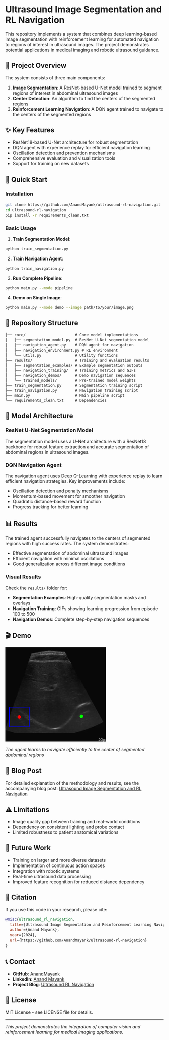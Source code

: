 # Ultrasound Image Segmentation and RL Navigation

This repository implements a system that combines deep learning-based image segmentation with reinforcement learning for automated navigation to regions of interest in ultrasound images. The project demonstrates potential applications in medical imaging and robotic ultrasound guidance.

## 🎯 Project Overview

The system consists of three main components:

1. **Image Segmentation**: A ResNet-based U-Net model trained to segment regions of interest in abdominal ultrasound images
2. **Center Detection**: An algorithm to find the centers of the segmented regions  
3. **Reinforcement Learning Navigation**: A DQN agent trained to navigate to the centers of the segmented regions

## ✨ Key Features

- ResNet18-based U-Net architecture for robust segmentation
- DQN agent with experience replay for efficient navigation learning
- Oscillation detection and prevention mechanisms
- Comprehensive evaluation and visualization tools
- Support for training on new datasets

## 🚀 Quick Start

### Installation

```bash
git clone https://github.com/AnandMayank/ultrasound-rl-navigation.git
cd ultrasound-rl-navigation
pip install -r requirements_clean.txt
```

### Basic Usage

1. **Train Segmentation Model**:
```bash
python train_segmentation.py
```

2. **Train Navigation Agent**:
```bash
python train_navigation.py
```

3. **Run Complete Pipeline**:
```bash
python main.py --mode pipeline
```

4. **Demo on Single Image**:
```bash
python main.py --mode demo --image path/to/your/image.png
```

## 📁 Repository Structure

```
├── core/                      # Core model implementations
│   ├── segmentation_model.py  # ResNet U-Net segmentation model
│   ├── navigation_agent.py    # DQN agent for navigation
│   ├── navigation_environment.py # RL environment
│   └── utils.py               # Utility functions
├── results/                   # Training and evaluation results
│   ├── segmentation_examples/ # Example segmentation outputs
│   ├── navigation_training/   # Training metrics and GIFs
│   ├── navigation_demos/      # Demo navigation sequences
│   └── trained_models/        # Pre-trained model weights
├── train_segmentation.py      # Segmentation training script
├── train_navigation.py        # Navigation training script
├── main.py                    # Main pipeline script
└── requirements_clean.txt     # Dependencies
```

## 🔬 Model Architecture

### ResNet U-Net Segmentation Model

The segmentation model uses a U-Net architecture with a ResNet18 backbone for robust feature extraction and accurate segmentation of abdominal regions in ultrasound images.

### DQN Navigation Agent

The navigation agent uses Deep Q-Learning with experience replay to learn efficient navigation strategies. Key improvements include:

- Oscillation detection and penalty mechanisms
- Momentum-based movement for smoother navigation
- Quadratic distance-based reward function
- Progress tracking for better learning

## 📊 Results

The trained agent successfully navigates to the centers of segmented regions with high success rates. The system demonstrates:

- Effective segmentation of abdominal ultrasound images
- Efficient navigation with minimal oscillations
- Good generalization across different image conditions

### Visual Results

Check the `results/` folder for:
- **Segmentation Examples**: High-quality segmentation masks and overlays
- **Navigation Training**: GIFs showing learning progression from episode 100 to 500
- **Navigation Demos**: Complete step-by-step navigation sequences

## 🎬 Demo

![Navigation Demo](results/navigation_demos/navigation.gif)

*The agent learns to navigate efficiently to the center of segmented abdominal regions*

## 📝 Blog Post

For detailed explanation of the methodology and results, see the accompanying blog post:
[Ultrasound Image Segmentation and RL Navigation](https://anandmayank.github.io/Ultrasound_Image_rl/abdomen_segmentation_rl_blog_post.html)

## ⚠️ Limitations

- Image quality gap between training and real-world conditions
- Dependency on consistent lighting and probe contact
- Limited robustness to patient anatomical variations

## 🔮 Future Work

- Training on larger and more diverse datasets
- Implementation of continuous action spaces
- Integration with robotic systems
- Real-time ultrasound data processing
- Improved feature recognition for reduced distance dependency

## 📄 Citation

If you use this code in your research, please cite:

```bibtex
@misc{ultrasound_rl_navigation,
  title={Ultrasound Image Segmentation and Reinforcement Learning Navigation},
  author={Anand Mayank},
  year={2024},
  url={https://github.com/AnandMayank/ultrasound-rl-navigation}
}
```

## 📞 Contact

- **GitHub**: [AnandMayank](https://github.com/AnandMayank)
- **LinkedIn**: [Anand Mayank](https://www.linkedin.com/in/mayank-anand-480741231)
- **Project Blog**: [Ultrasound RL Navigation](https://anandmayank.github.io/Ultrasound_Image_rl/)

## 📜 License

MIT License - see LICENSE file for details.

---

*This project demonstrates the integration of computer vision and reinforcement learning for medical imaging applications.*
